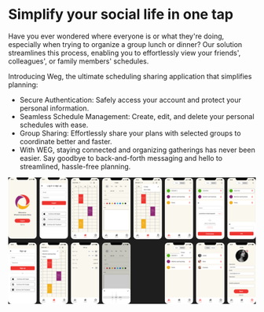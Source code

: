 # Simplify your social life in one tap

Have you ever wondered where everyone is or what they're doing, especially when trying to organize a group lunch or dinner? Our solution streamlines this process, enabling you to effortlessly view your friends', colleagues', or family members' schedules.

Introducing Weg, the ultimate scheduling sharing application that simplifies planning:

- Secure Authentication: Safely access your account and protect your personal information.
- Seamless Schedule Management: Create, edit, and delete your personal schedules with ease.
- Group Sharing: Effortlessly share your plans with selected groups to coordinate better and faster.
- With WEG, staying connected and organizing gatherings has never been easier. Say goodbye to back-and-forth messaging and hello to streamlined, hassle-free planning.

![prototype](https://github.com/sammitako/convex-hackathon/blob/1f5f73b00c7881deaafdc39ccf59eea244b86adf/assets/images/WEG.jpg)
